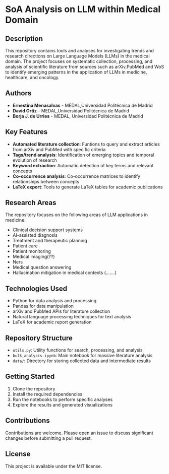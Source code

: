 # SoA Analysis on LLM within Medical Domain 

## Description

This repository contains tools and analyses for investigating trends and research directions on Large Language Models (LLMs) in the medical domain. The project focuses on systematic collection, processing, and analysis of scientific literature from sources such as arXiv,PubMed and WoS to identify emerging patterns in the application of LLMs in medicine, healthcare, and oncology.

## Authors

- **Ernestina Menasalvas** - MEDAL,Universidad Politécnica de Madrid
- **David Ortiz** - MEDAL,Universidad Politécnica de Madrid
- **Borja J. de Urries** - MEDAL, Universidad Politécnica de Madrid

## Key Features

- **Automated literature collection**: Funtions to query and extract articles from arXiv and PubMed with specific criteria
- **Tags/trend analysis**: Identification of emerging topics and temporal evolution of research
- **Keyword extraction**: Automatic detection of key terms and relevant concepts
- **Co-occurrence analysis**: Co-occurrence matrices to identify relationships between concepts
- **LaTeX export**: Tools to generate LaTeX tables for academic publications

## Research Areas

The repository focuses on the following areas of LLM applications in medicine:
- Clinical decision support systems
- AI-assisted diagnosis
- Treatment and therapeutic planning
- Patient care
- Patient monitoring
- Medical imaging(??)
- Ners
- Medical question answering
- Hallucination mitigation in medical contexts
(.......)

## Technologies Used

- Python for data analysis and processing
- Pandas for data manipulation
- arXiv and PubMed APIs for literature collection
- Natural language processing techniques for text analysis
- LaTeX for academic report generation

## Repository Structure

- `utils.py`: Utility functions for search, processing, and analysis
- `bulk_analysis.ipynb`: Main notebook for massive literature analysis
- `data/`: Directory for storing collected data and intermediate results

## Getting Started

1. Clone the repository
2. Install the required dependencies
3. Run the notebooks to perform specific analyses
4. Explore the results and generated visualizations

## Contributions

Contributions are welcome. Please open an issue to discuss significant changes before submitting a pull request.

## License

This project is available under the MIT license.